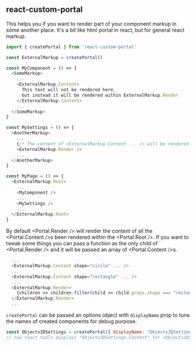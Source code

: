 ## react-custom-portal

This helps you if you want to render part of your component markup in some another place.
It's a bit like html portal in react, but for general react markup.

```js
import { createPortal } from 'react-custom-portal'

const ExternalMarkup = createPortal()

const MyComponent = () => {
  <SomeMarkup>
    ...
    <ExternalMarkup.Content>
      This text will not be rendered here,
      but instead it will be rendered within ExternalMarkup.Render
    </ExternalMarkup.Content>
    ...
  </SomeMarkup>
}

const MySettings = () => {
  <AnotherMarkup>
    ...
    {/* The content of <ExternalMarkup.Content ... /> will be rendered here */}
    <ExternalMarkup.Render />
    ...
  </AnotherMarkup>
}

const MyPage = () => {
  <ExternalMarkup.Root>
    ...
    <MyComponent />
    ...
    <MySettings />
    ...
  </ExternalMarkup.Root>
}

```

By default &lt;Portal.Render /> will render the content of all the &lt;Portal.Content />s  been rendered within the &lt;Portal.Root />. If you want to tweak some things you can pass a function as the only child of &lt;Portal.Render /> and it will be passed an array of &lt;Portal.Content />s.

```js
  ...
  <ExternalMarkup.Content shape="circle" ... />
  ...
  <ExternalMarkup.Content shape="rectangle" ... />
  ...
  <ExternalMarkup.Render>
    {children => children.filter(child => child.props.shape === "rectangle")}
  </ExternalMarkup.Render>
  ...
```

`createPortal` can be passed an options object with `displayName` prop to tune the names of created components for debug purpose.

```js
const Objects3DSettings = createPortal({ displayName: "Objects3DSettings" })
// now react tools displays "Objects3DSettings.Content" for <Objects3DSettings.Content ... /> instead of "Portal.Content"
```
